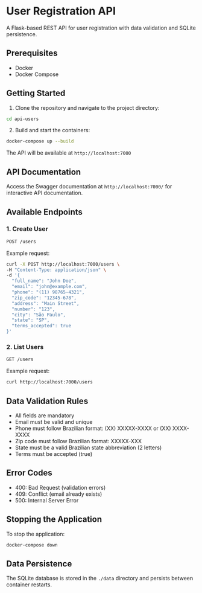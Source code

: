 # User Registration API

A Flask-based REST API for user registration with data validation and SQLite persistence.

## Prerequisites

- Docker
- Docker Compose

## Getting Started

1. Clone the repository and navigate to the project directory:
```bash
cd api-users
```

2. Build and start the containers:
```bash
docker-compose up --build
```

The API will be available at `http://localhost:7000`

## API Documentation

Access the Swagger documentation at `http://localhost:7000/` for interactive API documentation.

## Available Endpoints

### 1. Create User
```bash
POST /users
```

Example request:
```bash
curl -X POST http://localhost:7000/users \
-H "Content-Type: application/json" \
-d '{
  "full_name": "John Doe",
  "email": "john@example.com",
  "phone": "(11) 98765-4321",
  "zip_code": "12345-678",
  "address": "Main Street",
  "number": "123",
  "city": "São Paulo",
  "state": "SP",
  "terms_accepted": true
}'
```

### 2. List Users
```bash
GET /users
```

Example request:
```bash
curl http://localhost:7000/users
```

## Data Validation Rules

- All fields are mandatory
- Email must be valid and unique
- Phone must follow Brazilian format: (XX) XXXXX-XXXX or (XX) XXXX-XXXX
- Zip code must follow Brazilian format: XXXXX-XXX
- State must be a valid Brazilian state abbreviation (2 letters)
- Terms must be accepted (true)

## Error Codes

- 400: Bad Request (validation errors)
- 409: Conflict (email already exists)
- 500: Internal Server Error

## Stopping the Application

To stop the application:
```bash
docker-compose down
```

## Data Persistence

The SQLite database is stored in the `./data` directory and persists between container restarts. 